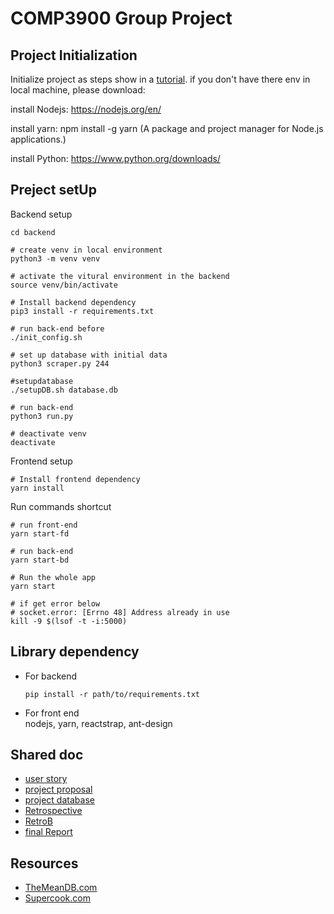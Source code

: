 # COMP3900 Group Project

## Project Initialization

Initialize project as steps show in a [tutorial](https://blog.miguelgrinberg.com/post/how-to-create-a-react--flask-project).
if you don't have there env in local machine, please download:

install Nodejs: https://nodejs.org/en/

install   yarn: npm install -g yarn (A package and project manager for Node.js applications.)

install Python: https://www.python.org/downloads/


## Preject setUp

Backend setup

```shell script
cd backend

# create venv in local environment
python3 -m venv venv

# activate the vitural environment in the backend
source venv/bin/activate

# Install backend dependency
pip3 install -r requirements.txt

# run back-end before
./init_config.sh

# set up database with initial data
python3 scraper.py 244

#setupdatabase
./setupDB.sh database.db

# run back-end
python3 run.py

# deactivate venv
deactivate
```

Frontend setup

```shell script
# Install frontend dependency
yarn install
```

Run commands shortcut

```shell script
# run front-end
yarn start-fd

# run back-end
yarn start-bd

# Run the whole app
yarn start

# if get error below
# socket.error: [Errno 48] Address already in use
kill -9 $(lsof -t -i:5000)
```

## Library dependency

-   For backend
    ```shell script
    pip install -r path/to/requirements.txt
    ```
-   For front end  
    nodejs, yarn, reactstrap, ant-design

## Shared doc

-   [user story](https://docs.google.com/spreadsheets/d/1qSPU-KEQnGpVmDDSivxHypBpjh8esTrcqYm7yF3MPrk/edit#gid=812299105)
-   [project proposal](https://docs.google.com/document/d/1RtghPqgeN_DQ1P-0ZA0ga-XivQWohAAlo604RircTu4/edit#)
-   [project database](https://docs.google.com/document/d/1z_uow2fpJijJQOvk1MSehG06YD3CALLbAlJlMDtUWhg/edit?usp=sharing)
-   [Retrospective](https://docs.google.com/document/d/1OwacGHSDu5soEKpAGqDM-SZqsrttbojkQm1Iq_qPdTo/edit?usp=sharing)
-   [RetroB](https://docs.google.com/document/d/1Fu2RoV33VDY5eA_-zdMSLR9a2O-JJt3YScuUI8OpKz0/edit?usp=sharing)
-   [final Report](https://docs.google.com/document/d/1D2gH69ixrhdPNliHAtXvlHHMustSOKuStBcGKYY9GRc/edit?usp=sharing)
## Resources

-   [TheMeanDB.com](https://www.themealdb.com)
-   [Supercook.com](https://www.supercook.com)
